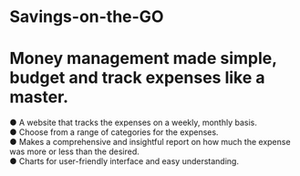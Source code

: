 # Savings-on-the-GO 
# Money management made simple, budget and track expenses like a master.

● A website that tracks the expenses on a weekly, monthly basis.<br/>
● Choose from a range of categories for the expenses.<br/>
● Makes a comprehensive and insightful report on how much   the expense was more or less than the desired.<br/>
● Charts for user-friendly interface and easy understanding.<br/>


